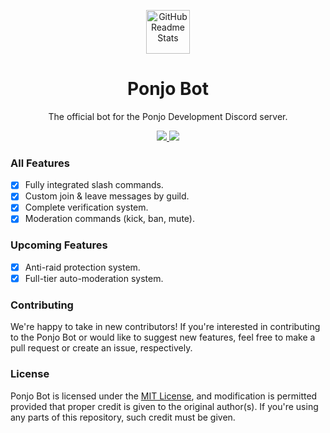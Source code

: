<p align="center">
 <img width="70px" src="https://raw.githubusercontent.com/Eerie6560/Archives/main/images/icons/Ponjo-Circle.png" align="center" alt="GitHub Readme Stats" />
 <h1 align="center">Ponjo Bot</h2>
 <p align="center">The official bot for the Ponjo Development Discord server.</p>
</p>

<p align="center">
    <a href="https://ponjo.club/discord">
      <img src="https://img.shields.io/badge/Discord-Join%20for%20support!-blue?style=for-the-badge&logo=discord&logoColor=white"/>
    </a>
    <a href="https://eerie.codes">
      <img src="https://img.shields.io/badge/Supports%20-Node.js%20v16.0+-gray.svg?colorA=61c265&colorB=4CAF50&style=for-the-badge&logo=node.js&logoColor=white"/>
    </a>
 </p>

### All Features
 
- [x] Fully integrated slash commands.
- [x] Custom join & leave messages by guild.
- [x] Complete verification system.
- [x] Moderation commands (kick, ban, mute). 

### Upcoming Features
- [x] Anti-raid protection system.
- [x] Full-tier auto-moderation system.

### Contributing
We're happy to take in new contributors! If you're interested in contributing to the Ponjo Bot or would like to suggest new features, feel free to make a pull request or create an issue, respectively.

### License
Ponjo Bot is licensed under the [MIT License](https://www.mit.edu/~amini/LICENSE.md), and modification is permitted provided that proper credit is given to the original author(s). If you're using any parts of this repository, such credit must be given.
